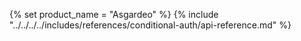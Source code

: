 {% set product_name = "Asgardeo" %}
{% include "../../../../includes/references/conditional-auth/api-reference.md" %}